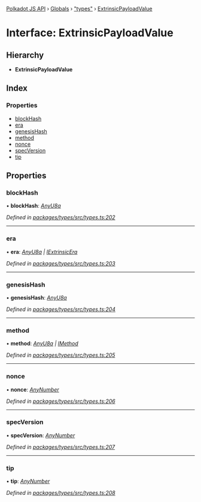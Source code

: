 [Polkadot JS API](../README.md) › [Globals](../globals.md) › ["types"](../modules/_types_.md) › [ExtrinsicPayloadValue](_types_.extrinsicpayloadvalue.md)

# Interface: ExtrinsicPayloadValue

## Hierarchy

* **ExtrinsicPayloadValue**

## Index

### Properties

* [blockHash](_types_.extrinsicpayloadvalue.md#blockhash)
* [era](_types_.extrinsicpayloadvalue.md#era)
* [genesisHash](_types_.extrinsicpayloadvalue.md#genesishash)
* [method](_types_.extrinsicpayloadvalue.md#method)
* [nonce](_types_.extrinsicpayloadvalue.md#nonce)
* [specVersion](_types_.extrinsicpayloadvalue.md#specversion)
* [tip](_types_.extrinsicpayloadvalue.md#tip)

## Properties

###  blockHash

• **blockHash**: *[AnyU8a](../modules/_types_.md#anyu8a)*

*Defined in [packages/types/src/types.ts:202](https://github.com/polkadot-js/api/blob/20ed3bb5fe/packages/types/src/types.ts#L202)*

___

###  era

• **era**: *[AnyU8a](../modules/_types_.md#anyu8a) | [IExtrinsicEra](_types_.iextrinsicera.md)*

*Defined in [packages/types/src/types.ts:203](https://github.com/polkadot-js/api/blob/20ed3bb5fe/packages/types/src/types.ts#L203)*

___

###  genesisHash

• **genesisHash**: *[AnyU8a](../modules/_types_.md#anyu8a)*

*Defined in [packages/types/src/types.ts:204](https://github.com/polkadot-js/api/blob/20ed3bb5fe/packages/types/src/types.ts#L204)*

___

###  method

• **method**: *[AnyU8a](../modules/_types_.md#anyu8a) | [IMethod](_types_.imethod.md)*

*Defined in [packages/types/src/types.ts:205](https://github.com/polkadot-js/api/blob/20ed3bb5fe/packages/types/src/types.ts#L205)*

___

###  nonce

• **nonce**: *[AnyNumber](../modules/_types_.md#anynumber)*

*Defined in [packages/types/src/types.ts:206](https://github.com/polkadot-js/api/blob/20ed3bb5fe/packages/types/src/types.ts#L206)*

___

###  specVersion

• **specVersion**: *[AnyNumber](../modules/_types_.md#anynumber)*

*Defined in [packages/types/src/types.ts:207](https://github.com/polkadot-js/api/blob/20ed3bb5fe/packages/types/src/types.ts#L207)*

___

###  tip

• **tip**: *[AnyNumber](../modules/_types_.md#anynumber)*

*Defined in [packages/types/src/types.ts:208](https://github.com/polkadot-js/api/blob/20ed3bb5fe/packages/types/src/types.ts#L208)*
